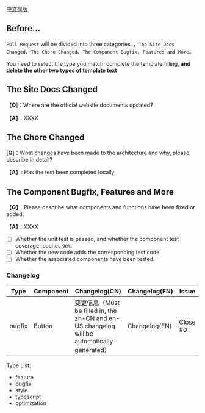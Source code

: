 [中文模版](https://github.com/yuhan-github-api-demo/github-bot-demo/blob/master/.github/PULL_REQUEST_TEMPLATE/cn.md)

## Before...

`Pull Request` will be divided into three categories, ，`The Site Docs Changed`、`The Chore Changed`、`The Component Bugfix, Features and More`。

You need to select the type you match, complete the template filling, **and delete the other two types of template text**

## The Site Docs Changed

【**Q**]：Where are the official website documents updated?

【**A**】：XXXX

## The Chore Changed

[**Q**]：What changes have been made to the architecture and why, please describe in detail?

【**A**】: Has the test been completed locally

## The Component Bugfix, Features and More

【**Q**】：Please describe what components and functions have been fixed or added.

【**A**】：XXXX

- [ ] Whether the unit test is passed, and whether the component test coverage reaches `90%`.
- [ ] Whether the new code adds the corresponding test code.
- [ ] Whether the associated components have been tested.

### Changelog

| Type   | Component | Changelog(CN)                                                                                | Changelog(EN) | Issue    |
| ------ | --------- | -------------------------------------------------------------------------------------------- | ------------- | -------- |
| bugfix | Button    | 变更信息（Must be filled in, the zh-CN and en-US changelog will be automatically generated） | Changelog(EN) | Close #0 |

Type List:

- feature
- bugfix
- style
- typescript
- optimization

